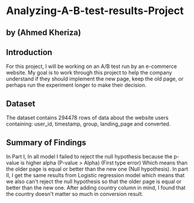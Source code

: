 # Analyzing-A-B-test-results-Project
## by (Ahmed Kheriza)

## Introduction

For this project, I will be working on an A/B test run by an e-commerce website. 
My goal is to work through this project to help the company understand if they should implement the new page, keep the old page, or perhaps run the experiment longer to make their decision.

## Dataset

The dataset contains 294478 rows of data about the website users containing:
user_id,	timestamp,	group,	landing_page and	converted.


## Summary of Findings

In Part I, In all model I failed to reject the null hypothesis because the p-value is higher alpha (P-value > Alpha) (First type error) Which means than the older page is equal or better than the new one (Null hypothesis).
In part II, I get the same results from Logistic regression model which means that we also can't reject the null hypothesis so that the older page is equal or better than the new one.
After adding country column in mind, I found that the country doesn't matter so much in conversion result.
